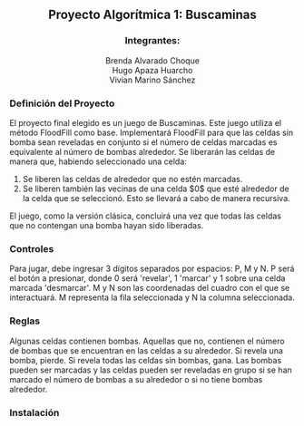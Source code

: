 <div align="center">
  
  ## Proyecto Algorítmica 1: Buscaminas
  ### Integrantes: 
  Brenda Alvarado Choque<br/>
  Hugo Apaza Huarcho<br/>
  Vivian Marino Sánchez
    
</div>

### Definición del Proyecto

El proyecto final elegido es un juego de Buscaminas. Este juego utiliza el método FloodFill como base. Implementará FloodFill para que las celdas sin bomba sean reveladas en conjunto si el número de celdas marcadas es equivalente al número de bombas alrededor. Se liberarán las celdas de manera que, habiendo seleccionado una celda:<br/>

<ol>
  
  <li>Se liberen las celdas de alrededor que no estén marcadas.</li>
  <li>Se liberen también las vecinas de una celda $0$ que esté alrededor de la celda que se seleccionó. Esto se llevará a cabo de manera recursiva.</li>
  
</ol>

El juego, como la versión clásica, concluirá una vez que todas las celdas que no contengan una bomba hayan sido liberadas.<br/>

### Controles

Para jugar, debe ingresar 3 dígitos separados por espacios: P, M y N. P será el botón a presionar, donde 0 será 'revelar', 1 'marcar' y 1 sobre una celda marcada 'desmarcar'. M y N son las coordenadas del cuadro con el que se interactuará. M representa la fila seleccionada y N la columna seleccionada.<br/>

### Reglas

Algunas celdas contienen bombas. Aquellas que no, contienen el número de bombas que se encuentran en las celdas a su alrededor. Si revela una bomba, pierde. Si revela todas las celdas sin bombas, gana. Las bombas pueden ser marcadas y las celdas pueden ser reveladas en grupo si se han marcado el número de bombas a su alrededor o si no tiene bombas alrededor.

### Instalación
